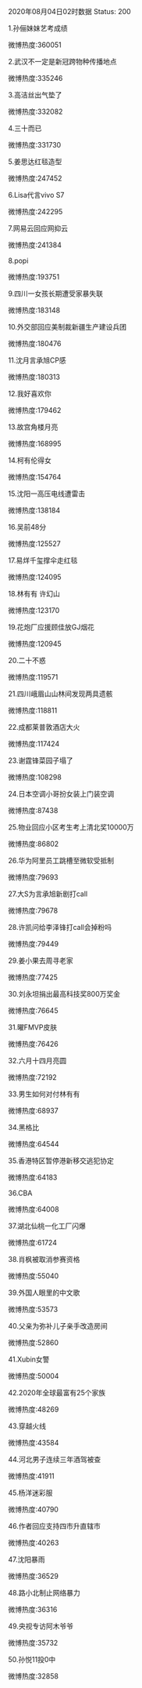 2020年08月04日02时数据
Status: 200

1.孙俪妹妹艺考成绩

微博热度:360051

2.武汉不一定是新冠跨物种传播地点

微博热度:335246

3.高洁丝出气垫了

微博热度:332082

4.三十而已

微博热度:331730

5.姜思达红毯造型

微博热度:247452

6.Lisa代言vivo S7

微博热度:242295

7.网易云回应网抑云

微博热度:241384

8.popi

微博热度:193751

9.四川一女孩长期遭受家暴失联

微博热度:183148

10.外交部回应美制裁新疆生产建设兵团

微博热度:180476

11.沈月言承旭CP感

微博热度:180313

12.我好喜欢你

微博热度:179462

13.故宫角楼月亮

微博热度:168995

14.柯有伦得女

微博热度:154764

15.沈阳一高压电线遭雷击

微博热度:138184

16.吴前48分

微博热度:125527

17.易烊千玺撑伞走红毯

微博热度:124095

18.林有有 许幻山

微博热度:123170

19.花炮厂应援顾佳放GJ烟花

微博热度:120945

20.二十不惑

微博热度:119571

21.四川峨眉山山林间发现两具遗骸

微博热度:118811

22.成都莱普敦酒店大火

微博热度:117424

23.谢霆锋菜园子塌了

微博热度:108298

24.日本空调小哥扮女装上门装空调

微博热度:87438

25.物业回应小区考生考上清北奖10000万

微博热度:86802

26.华为阿里员工跳槽至微软受抵制

微博热度:79693

27.大S为言承旭新剧打call

微博热度:79678

28.许凯问给李泽锋打call会掉粉吗

微博热度:79449

29.姜小果去周寻老家

微博热度:77425

30.刘永坦捐出最高科技奖800万奖金

微博热度:76645

31.曜FMVP皮肤

微博热度:76426

32.六月十四月亮圆

微博热度:72192

33.男生如何对付林有有

微博热度:68937

34.黑格比

微博热度:64544

35.香港特区暂停港新移交逃犯协定

微博热度:64183

36.CBA

微博热度:64008

37.湖北仙桃一化工厂闪爆

微博热度:61724

38.肖枫被取消参赛资格

微博热度:55040

39.外国人眼里的中文歌

微博热度:53573

40.父亲为弥补儿子亲手改造房间

微博热度:52860

41.Xubin女警

微博热度:50004

42.2020年全球最富有25个家族

微博热度:48269

43.穿越火线

微博热度:43584

44.河北男子连续三年酒驾被查

微博热度:41911

45.杨洋迷彩服

微博热度:40790

46.作者回应支持四市升直辖市

微博热度:40263

47.沈阳暴雨

微博热度:36529

48.路小北制止网络暴力

微博热度:36316

49.央视专访阿木爷爷

微博热度:35732

50.孙悦11投0中

微博热度:32858

